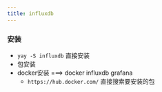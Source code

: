 ```yaml
---
title: influxdb
---
```


### 安装
-   `yay -S influxdb` 直接安装
-   包安装
-   docker安装   ===>  docker influxdb grafana
    -   `https://hub.docker.com/` 直接搜索要安装的包